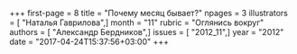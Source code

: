 +++
first-page = 8
title = "Почему месяц бывает?"
npages = 3
illustrators = [ "Наталья Гаврилова",]
month = "11"
rubric = "Оглянись вокруг"
authors = [ "Александр Бердников",]
issues = [ "2012_11",]
year = "2012"
date = "2017-04-24T15:37:56+03:00"
+++
